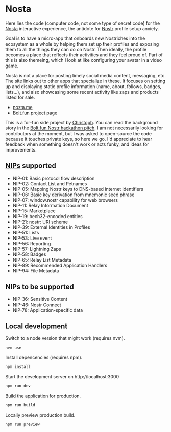 # Nosta

Here lies the code (computer code, not some type of secret code) for the [Nosta](https://nosta.me/) interactive experience, the antidote for [Nostr](https://nostr.com) profile setup anxiety.

Goal is to have a micro-app that onboards new Nostriches into the ecosystem as a whole by helping them set up their profiles and exposing them to all the things they can do on Nostr. Then ideally, the profile becomes a place that reflects their activities and they feel proud of. Part of this is also themeing, which I look at like configuring your avatar in a video game.

Nosta is not a place for posting timely social media content, messaging, etc. The site links out to other apps that specialize in these. It focuses on setting up and displaying static profile information (name, about, follows, badges, lists...), and also showcasing some recent activity like zaps and products listed for sale.

- [nosta.me](https://nosta.me/)
- [Bolt.fun project page](https://makers.bolt.fun/project/nosta)

This is a for-fun side project by [Christoph](https://nosta.me/gbks@nosta.me). You can read the background story in the [Bolt.fun Nostr hackathon pitch](https://makers.bolt.fun/story/a-bold-pitch-for-nosta--716). I am not necessarily looking for contributors at the moment, but I was asked to open-source the code because it touches private keys, so here we go. I'd appreciate to hear feedback when something doesn't work or acts funky, and ideas for improvements.

## [NIPs](https://github.com/nostr-protocol/nips) supported

- NIP-01: Basic protocol flow description
- NIP-02: Contact List and Petnames
- NIP-05: Mapping Nostr keys to DNS-based internet identifiers
- NIP-06: Basic key derivation from mnemonic seed phrase
- NIP-07: window.nostr capability for web browsers
- NIP-11: Relay Information Document
- NIP-15: Marketplace
- NIP-19: bech32-encoded entities
- NIP-21: nostr: URI scheme
- NIP-39: External Identities in Profiles
- NIP-51: Lists
- NIP-53: Live event
- NIP-56: Reporting
- NIP-57: Lightning Zaps
- NIP-58: Badges
- NIP-65: Relay List Metadata
- NIP-89: Recommended Application Handlers
- NIP-94: File Metadata

## NIPs to be supported

- NIP-36: Sensitive Content
- NIP-46: Nostr Connect
- NIP-78: Application-specific data 

## Local development

Switch to a node version that might work (requires nvm).

```bash
nvm use
```

Install depencencies (requires npm).

```bash
npm install
```

Start the development server on http://localhost:3000

```bash
npm run dev
```

Build the application for production.

```bash
npm run build
```

Locally preview production build.

```bash
npm run preview
```